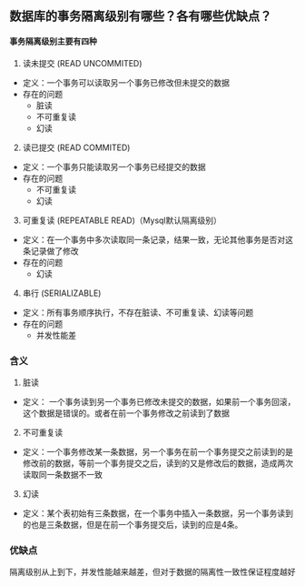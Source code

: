 ## 数据库的事务隔离级别有哪些？各有哪些优缺点？

#### 事务隔离级别主要有四种

1. 读未提交 (READ UNCOMMITED)

- 定义：一个事务可以读取另一个事务已修改但未提交的数据
- 存在的问题
    - 脏读
    - 不可重复读
    - 幻读

2. 读已提交 (READ COMMITED) 

- 定义：一个事务只能读取另一个事务已经提交的数据
- 存在的问题
    - 不可重复读
    - 幻读
    
3. 可重复读 (REPEATABLE READ)（Mysql默认隔离级别）
- 定义：在一个事务中多次读取同一条记录，结果一致，无论其他事务是否对这条记录做了修改
- 存在的问题
    - 幻读
4. 串行 (SERIALIZABLE)
- 定义：所有事务顺序执行，不存在脏读、不可重复读、幻读等问题
- 存在的问题
    - 并发性能差

### 含义

1. 脏读
- 定义： 一个事务读到另一个事务已修改未提交的数据，如果前一个事务回滚，这个数据是错误的。或者在前一个事务修改之前读到了数据
2. 不可重复读
- 定义：一个事务修改某一条数据，另一个事务在前一个事务提交之前读到的是修改前的数据，等前一个事务提交之后，读到的又是修改后的数据，造成两次读取同一条数据不一致
3. 幻读
- 定义：某个表初始有三条数据，在一个事务中插入一条数据，另一个事务读到的也是三条数据，但是在前一个事务提交后，读到的应是4条。


### 优缺点
隔离级别从上到下，并发性能越来越差，但对于数据的隔离性一致性保证程度越好
